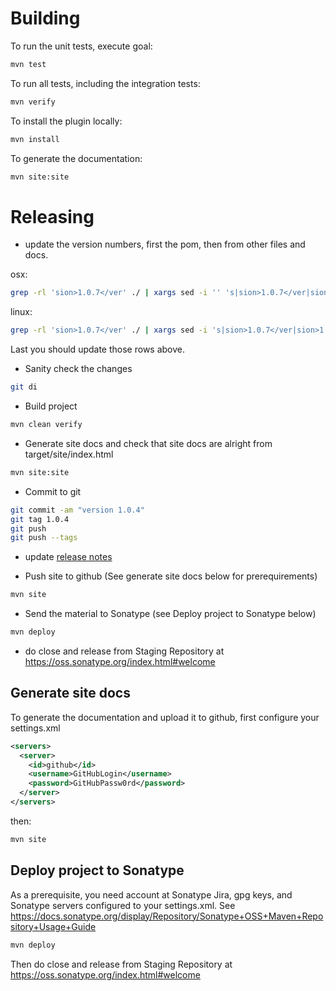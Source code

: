 Building
========

To run the unit tests, execute goal:
```bash
mvn test
```
To run all tests, including the integration tests:
```bash
mvn verify
```
To install the plugin locally:
```bash
mvn install
```
To generate the documentation:
```bash
mvn site:site
```

Releasing
=========

* update the version numbers, first the pom, then from other files and docs.

osx:
```bash
grep -rl 'sion>1.0.7</ver' ./ | xargs sed -i '' 's|sion>1.0.7</ver|sion>1.0.8</ver|g'
```
linux:
```bash
grep -rl 'sion>1.0.7</ver' ./ | xargs sed -i 's|sion>1.0.7</ver|sion>1.0.8</ver|g'
```
Last you should update those rows above.

* Sanity check the changes

```bash
git di
```
* Build project

```bash
mvn clean verify
```
* Generate site docs and check that site docs are alright from target/site/index.html

```bash
mvn site:site
```
* Commit to git

```bash
git commit -am "version 1.0.4"
git tag 1.0.4
git push
git push --tags
```
* update [release notes](https://github.com/robotframework/MavenPlugin/wiki/ReleaseNotes "release notes")

* Push site to github (See generate site docs below for prerequirements)

```bash
mvn site
```
* Send the material to Sonatype (see Deploy project to Sonatype below)

```bash
mvn deploy
```
* do close and release from Staging Repository at https://oss.sonatype.org/index.html#welcome

Generate site docs
------------------

To generate the documentation and upload it to github, first configure your settings.xml

```xml
<servers>
  <server>
    <id>github</id>
    <username>GitHubLogin</username>
    <password>GitHubPassw0rd</password>
  </server>
</servers>
```

then:

```bash
mvn site
```
Deploy project to Sonatype
--------------------------

As a prerequisite, you need account at Sonatype Jira, gpg keys, and Sonatype servers configured to your settings.xml.
See https://docs.sonatype.org/display/Repository/Sonatype+OSS+Maven+Repository+Usage+Guide

```bash
mvn deploy
```
Then do close and release from Staging Repository at https://oss.sonatype.org/index.html#welcome
